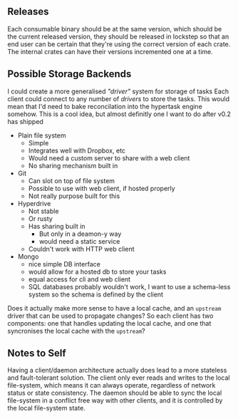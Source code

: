 ## Releases

Each consumable binary should be at the same version, which should be the current released version, they should be released in lockstep so that an end user can be certain that they're using the correct version of each crate.
The internal crates can have their versions incremented one at a time.

## Possible Storage Backends

I could create a more generalised _"driver"_ system for storage of tasks
Each client could connect to any number of _drivers_ to store the tasks.
This would mean that I'd need to bake reconcilation into the hypertask engine somehow.
This is a cool idea, but almost definitly one I want to do after v0.2 has shipped

- Plain file system
  - Simple
  - Integrates well with Dropbox, etc
  - Would need a custom server to share with a web client
  - No sharing mechanism built in
- Git
  - Can slot on top of file system
  - Possible to use with web client, if hosted properly
  - Not really purpose built for this
- Hyperdrive
  - Not stable
  - Or rusty
  - Has sharing built in
    - But only in a deamon-y way
    - would need a static service
  - Couldn't work with HTTP web client
- Mongo
  - nice simple DB interface
  - would allow for a hosted db to store your tasks
  - equal access for cli and web client
  - SQL databases probably wouldn't work, I want to use a schema-less system so the schema is defined by the client

Does it actually make more sense to have a local cache, and an `upstream` driver that can be used to propagate changes?
So each client has two components: one that handles updating the local cache, and one that syncronises the local cache with the `upstream`?

## Notes to Self

Having a client/daemon architecture actually does lead to a more stateless and fault-tolerant solution.
The client only ever reads and writes to the local file-system, which means it can always operate, regardless of network status or state consistency.
The daemon should be able to sync the local file-system in a conflict free way with other clients, and it is controlled by the local file-system state.
